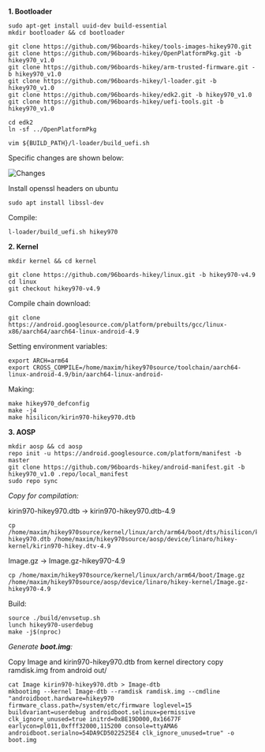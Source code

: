 **1. Bootloader**
```
sudo apt-get install uuid-dev build-essential
mkdir bootloader && cd bootloader
```
```
git clone https://github.com/96boards-hikey/tools-images-hikey970.git
git clone https://github.com/96boards-hikey/OpenPlatformPkg.git -b hikey970_v1.0
git clone https://github.com/96boards-hikey/arm-trusted-firmware.git -b hikey970_v1.0
git clone https://github.com/96boards-hikey/l-loader.git -b hikey970_v1.0
git clone https://github.com/96boards-hikey/edk2.git -b hikey970_v1.0
git clone https://github.com/96boards-hikey/uefi-tools.git -b hikey970_v1.0
```
```
cd edk2
ln -sf ../OpenPlatformPkg
```
```
vim ${BUILD_PATH}/l-loader/build_uefi.sh
```
Specific changes are shown below:

![Changes](https://pic3.zhimg.com/80/v2-06eb6b89334269d4f66d7c410a03a531_hd.jpg)

Install openssl headers on ubuntu
```
sudo apt install libssl-dev
```

Compile:
```
l-loader/build_uefi.sh hikey970
```

**2. Kernel**
```
mkdir kernel && cd kernel
```
```
git clone https://github.com/96boards-hikey/linux.git -b hikey970-v4.9
cd linux
git checkout hikey970-v4.9
```
Compile chain download:
```
git clone https://android.googlesource.com/platform/prebuilts/gcc/linux-x86/aarch64/aarch64-linux-android-4.9
```
Setting environment variables:
```text
export ARCH=arm64
export CROSS_COMPILE=/home/maxim/hikey970source/toolchain/aarch64-linux-android-4.9/bin/aarch64-linux-android-
```
Making:
```
make hikey970_defconfig
make -j4
make hisilicon/kirin970-hikey970.dtb
```

**3. AOSP**
```
mkdir aosp && cd aosp
repo init -u https://android.googlesource.com/platform/manifest -b master
git clone https://github.com/96boards-hikey/android-manifest.git -b hikey970_v1.0 .repo/local_manifest
sudo repo sync
```
*Copy for compilation:*

kirin970-hikey970.dtb -> kirin970-hikey970.dtb-4.9
``` 
cp /home/maxim/hikey970source/kernel/linux/arch/arm64/boot/dts/hisilicon/kirin970-hikey970.dtb /home/maxim/hikey970source/aosp/device/linaro/hikey-kernel/kirin970-hikey.dtv-4.9
```
Image.gz -> Image.gz-hikey970-4.9
```
cp /home/maxim/hikey970source/kernel/linux/arch/arm64/boot/Image.gz /home/maxim/hikey970source/aosp/device/linaro/hikey-kernel/Image.gz-hikey970-4.9
```
Build:
```
source ./build/envsetup.sh
lunch hikey970-userdebug
make -j$(nproc)
```
*Generate **boot.img**:*

Copy Image and kirin970-hikey970.dtb from kernel directory
copy ramdisk.img from android out/
```
cat Image kirin970-hikey970.dtb > Image-dtb
mkbootimg --kernel Image-dtb --ramdisk ramdisk.img --cmdline "androidboot.hardware=hikey970 firmware_class.path=/system/etc/firmware loglevel=15 buildvariant=userdebug androidboot.selinux=permissive clk_ignore_unused=true initrd=0xBE19D000,0x16677F earlycon=pl011,0xfff32000,115200 console=ttyAMA6 androidboot.serialno=54DA9CD5022525E4 clk_ignore_unused=true" -o boot.img
```
